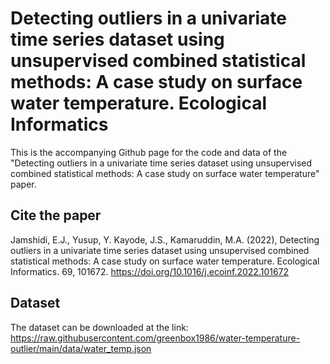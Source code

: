# Detecting outliers in a univariate time series dataset using unsupervised combined statistical methods: A case study on surface water temperature. Ecological Informatics
This is the accompanying Github page for the code and data of the "Detecting outliers in a univariate time series dataset using unsupervised combined statistical methods: A case study on surface water temperature" paper.

## Cite the paper
Jamshidi, E.J., Yusup, Y. Kayode, J.S., Kamaruddin, M.A. (2022), Detecting outliers in a univariate time series dataset using unsupervised combined statistical methods: A case study on surface water temperature. Ecological Informatics. 69, 101672. https://doi.org/10.1016/j.ecoinf.2022.101672

## Dataset
The dataset can be downloaded at the link: https://raw.githubusercontent.com/greenbox1986/water-temperature-outlier/main/data/water_temp.json
